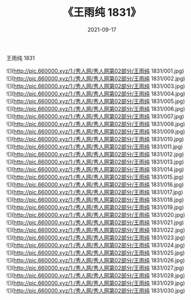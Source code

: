 ﻿---
layout: post
title:  《王雨纯 1831》
date:   2021-09-17
img: http://pic.660000.xyz/1:/秀人网/秀人网第02部分/王雨纯 1831/000.jpg
categories: [美女, 清纯, 唯美]
---

王雨纯 1831

  ![](http://pic.660000.xyz/1:/秀人网/秀人网第02部分/王雨纯 1831/001.jpg) <br> ![](http://pic.660000.xyz/1:/秀人网/秀人网第02部分/王雨纯 1831/002.jpg) <br> ![](http://pic.660000.xyz/1:/秀人网/秀人网第02部分/王雨纯 1831/003.jpg) <br> ![](http://pic.660000.xyz/1:/秀人网/秀人网第02部分/王雨纯 1831/004.jpg) <br> ![](http://pic.660000.xyz/1:/秀人网/秀人网第02部分/王雨纯 1831/005.jpg) <br> ![](http://pic.660000.xyz/1:/秀人网/秀人网第02部分/王雨纯 1831/006.jpg) <br> ![](http://pic.660000.xyz/1:/秀人网/秀人网第02部分/王雨纯 1831/007.jpg) <br> ![](http://pic.660000.xyz/1:/秀人网/秀人网第02部分/王雨纯 1831/008.jpg) <br> ![](http://pic.660000.xyz/1:/秀人网/秀人网第02部分/王雨纯 1831/009.jpg) <br> ![](http://pic.660000.xyz/1:/秀人网/秀人网第02部分/王雨纯 1831/010.jpg) <br> ![](http://pic.660000.xyz/1:/秀人网/秀人网第02部分/王雨纯 1831/011.jpg) <br> ![](http://pic.660000.xyz/1:/秀人网/秀人网第02部分/王雨纯 1831/012.jpg) <br> ![](http://pic.660000.xyz/1:/秀人网/秀人网第02部分/王雨纯 1831/013.jpg) <br> ![](http://pic.660000.xyz/1:/秀人网/秀人网第02部分/王雨纯 1831/014.jpg) <br> ![](http://pic.660000.xyz/1:/秀人网/秀人网第02部分/王雨纯 1831/015.jpg) <br> ![](http://pic.660000.xyz/1:/秀人网/秀人网第02部分/王雨纯 1831/016.jpg) <br> ![](http://pic.660000.xyz/1:/秀人网/秀人网第02部分/王雨纯 1831/017.jpg) <br> ![](http://pic.660000.xyz/1:/秀人网/秀人网第02部分/王雨纯 1831/018.jpg) <br> ![](http://pic.660000.xyz/1:/秀人网/秀人网第02部分/王雨纯 1831/019.jpg) <br> ![](http://pic.660000.xyz/1:/秀人网/秀人网第02部分/王雨纯 1831/020.jpg) <br> ![](http://pic.660000.xyz/1:/秀人网/秀人网第02部分/王雨纯 1831/021.jpg) <br> ![](http://pic.660000.xyz/1:/秀人网/秀人网第02部分/王雨纯 1831/022.jpg) <br> ![](http://pic.660000.xyz/1:/秀人网/秀人网第02部分/王雨纯 1831/023.jpg) <br> ![](http://pic.660000.xyz/1:/秀人网/秀人网第02部分/王雨纯 1831/024.jpg) <br> ![](http://pic.660000.xyz/1:/秀人网/秀人网第02部分/王雨纯 1831/025.jpg) <br> ![](http://pic.660000.xyz/1:/秀人网/秀人网第02部分/王雨纯 1831/026.jpg) <br> ![](http://pic.660000.xyz/1:/秀人网/秀人网第02部分/王雨纯 1831/027.jpg) <br> ![](http://pic.660000.xyz/1:/秀人网/秀人网第02部分/王雨纯 1831/028.jpg) <br> ![](http://pic.660000.xyz/1:/秀人网/秀人网第02部分/王雨纯 1831/029.jpg) <br> ![](http://pic.660000.xyz/1:/秀人网/秀人网第02部分/王雨纯 1831/030.jpg) <br>